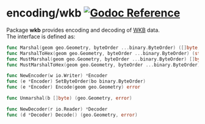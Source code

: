 # encoding/wkb [![Godoc Reference](https://pkg.go.dev/badge/github.com/pchchv/geo)](https://pkg.go.dev/github.com/pchchv/geo/encoding/wkb)

Package **wkb** provides encoding and decoding of [WKB](https://en.wikipedia.org/wiki/Well-known_text_representation_of_geometry#Well-known_binary) data.   
The interface is defined as:

```go
func Marshal(geom geo.Geometry, byteOrder ...binary.ByteOrder) ([]byte, error)
func MarshalToHex(geom geo.Geometry, byteOrder ...binary.ByteOrder) (string, error)
func MustMarshal(geom geo.Geometry, byteOrder ...binary.ByteOrder) []byte
func MustMarshalToHex(geom geo.Geometry, byteOrder ...binary.ByteOrder) string

func NewEncoder(w io.Writer) *Encoder
func (e *Encoder) SetByteOrder(bo binary.ByteOrder)
func (e *Encoder) Encode(geom geo.Geometry) error

func Unmarshal(b []byte) (geo.Geometry, error)

func NewDecoder(r io.Reader) *Decoder
func (d *Decoder) Decode() (geo.Geometry, error)
```